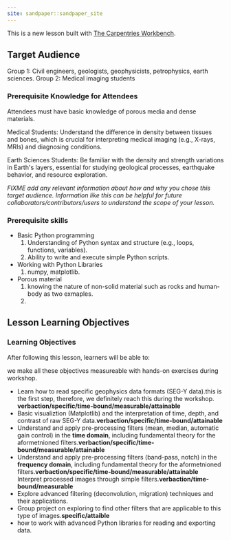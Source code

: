 ```yaml
---
site: sandpaper::sandpaper_site
---
```


This is a new lesson built with [The Carpentries Workbench][workbench]. 

## Target Audience

Group 1: Civil engineers, geologists, geophysicists, petrophysics, earth sciences.
Group 2: Medical imaging students 

### Prerequisite Knowledge for Attendees

Attendees must have basic knowledge of porous media and dense materials.

Medical Students: Understand the difference in density between tissues and bones, which is crucial for interpreting medical imaging (e.g., X-rays, MRIs) and diagnosing conditions.

Earth Sciences Students: Be familiar with the density and strength variations in Earth's layers, essential for studying geological processes, earthquake behavior, and resource exploration.

*FIXME add any relevant information about how and why you chose this target audience. 
Information like this can be helpful for future collaborators/contributors/users to understand the scope of your lesson.*

### Prerequisite skills
- Basic Python programming
    1. Understanding of Python syntax and structure (e.g., loops, functions, variables).
    2. Ability to write and execute simple Python scripts.
- Working with Python Libraries
    1. numpy, matplotlib.
- Porous material
    1. knowing the nature of non-solid material such as rocks and human-body as two exmaples.
    2. 



## Lesson Learning Objectives


### Learning Objectives
After following this lesson, learners will be able to:

we make all these objectives measureable with hands-on exercises during workshop. 
 
* Learn how to read specific geophysics data formats (SEG-Y data).this is the first step, therefore, we definitely reach this during the workshop. **verbaction/specific/time-bound/measurable/attainable**
* Basic visualiztion (Matplotlib) and the interpretation of time, depth, and contrast of raw SEG-Y data.**verbaction/specific/time-bound/attainable**
* Understand and apply pre-processing filters (mean, median, automatic gain control) in the **time domain**, including fundamental theory for the aformetnioned filters.**verbaction/specific/time-bound/measurable/attainable**
* Understand and apply pre-processing filters (band-pass, notch) in the **frequency domain**, including fundamental theory for the aformetnioned filters.**verbaction/specific/time-bound/measurable/attainable** Interpret processed images through simple filters.**verbaction/time-bound/measurable**
* Explore advanced filtering (deconvolution, migration) techniques and their applications.
* Group project on exploring to find other filters that are applicable to this type of images.**specific/attaible** 
* how to work with advanced Python libraries for reading and exporting data. 



[workbench]: https://carpentries.github.io/sandpaper-docs

